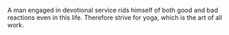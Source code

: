 A man engaged in devotional service rids himself of both good and bad reactions even in this life. Therefore strive for yoga, which is the art of all work.